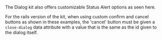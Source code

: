 The Dialog kit also offers customizable Status Alert options as seen here. 

For the rails version of the kit, when using custom confirm and cancel buttons as shown in these examples, the 'cancel' button must be given a `close-dialog` data attribute with a value that is the same as the id given to the dialog itself. 
